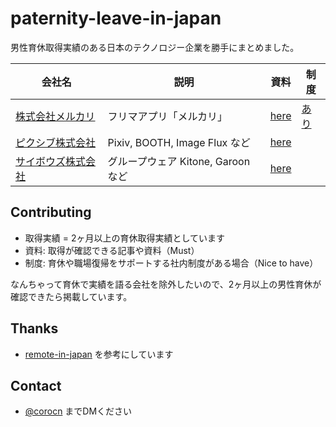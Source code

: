 # paternity-leave-in-japan

男性育休取得実績のある日本のテクノロジー企業を勝手にまとめました。

|会社名|説明|資料|制度|
|-----|----|----|----|
| [株式会社メルカリ](https://about.mercari.com/)| フリマアプリ「メルカリ」 | [here](https://www8.cao.go.jp/shoushi/shoushika/meeting/consortium/05/pdf/ikuji-1.pdf) | [あり](https://careers.mercari.com/jp/benefits/) |
| [ピクシブ株式会社](https://www.pixiv.co.jp/)| Pixiv, BOOTH, Image Flux など | [here](https://inside.pixiv.blog/watasuke/5453) | |
| [サイボウズ株式会社](https://cybozu.co.jp/)| グループウェア Kitone, Garoon など | [here](https://www.huffingtonpost.jp/cybozu/post_8919_b_6528018.html) | |




## Contributing

 * 取得実績 = 2ヶ月以上の育休取得実績としています
 * 資料: 取得が確認できる記事や資料（Must）
 * 制度: 育休や職場復帰をサポートする社内制度がある場合（Nice to have）

 なんちゃって育休で実績を語る会社を除外したいので、2ヶ月以上の男性育休が確認できたら掲載しています。
 
## Thanks
 
 * [remote-in-japan](https://github.com/remote-jp/remote-in-japan) を参考にしています

## Contact

 * [@corocn](https://twitter.com/corocn) までDMください